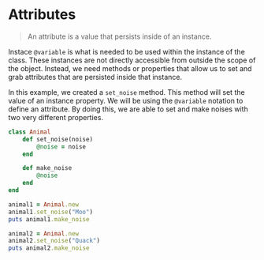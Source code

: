 Attributes
==========
> An attribute is a value that persists inside of an instance.

Instace `@variable` is what is needed to be used within the instance of the
class. These instances are not directly accessible from outside the scope of the
object. Instead, we need methods or properties that allow us to set and grab
attributes that are persisted inside that instance.

In this example, we created a `set_noise` method. This method will set the value
of an instance property. We will be using the `@variable` notation to define an
attribute. By doing this, we are able to set and make noises with two very
different properties.

```ruby
class Animal
	def set_noise(noise)
		@noise = noise
	end

	def make_noise
		@noise
	end
end

animal1 = Animal.new
animal1.set_noise("Moo")
puts animal1.make_noise

animal2 = Animal.new
animal2.set_noise("Quack")
puts animal2.make_noise
```
